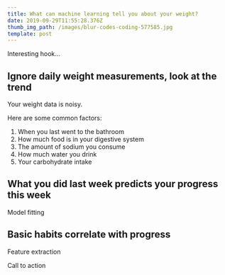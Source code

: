 ```yaml
---
title: What can machine learning tell you about your weight?
date: 2019-09-29T11:55:28.376Z
thumb_img_path: /images/blur-codes-coding-577585.jpg
template: post
---
```

Interesting hook...

## Ignore daily weight measurements, look at the trend

Your weight data is noisy.

Here are some common factors:
1. When you last went to the bathroom
2. How much food is in your digestive system
3. The amount of sodium you consume
4. How much water you drink
5. Your carbohydrate intake

## What you did last week predicts your progress this week

Model fitting

## Basic habits correlate with progress

Feature extraction

Call to action
